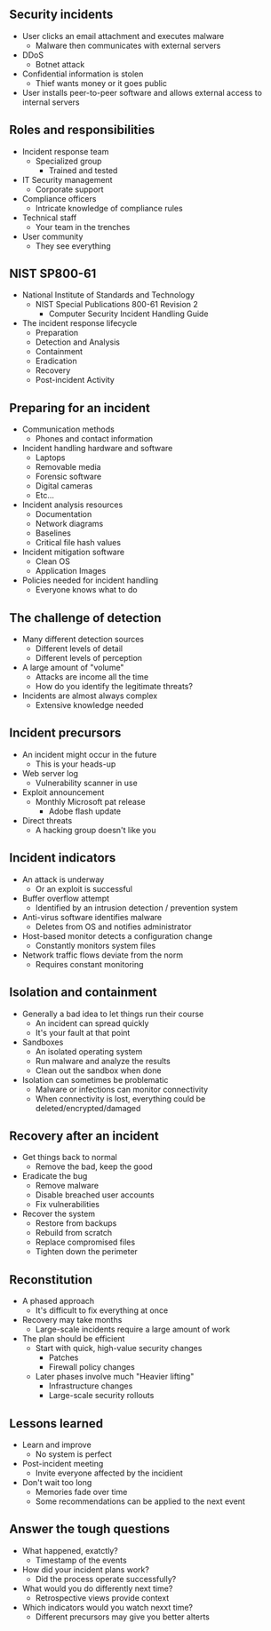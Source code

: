 ## Security incidents
- User clicks an email attachment and executes malware
	- Malware then communicates with external servers
- DDoS
	- Botnet attack
- Confidential information is stolen
	- Thief wants money or it goes public
- User installs peer-to-peer software and allows external access to internal servers
## Roles and responsibilities
- Incident response team
	- Specialized group
		- Trained and tested
- IT Security management
	- Corporate support
- Compliance officers
	- Intricate knowledge of compliance rules
- Technical staff
	- Your team in the trenches
- User community
	- They see everything
## NIST SP800-61
- National Institute of Standards and Technology
	- NIST Special Publications 800-61 Revision 2
		- Computer Security Incident Handling Guide
- The incident response lifecycle
	- Preparation
	- Detection and Analysis
	- Containment
	- Eradication
	- Recovery
	- Post-incident Activity
## Preparing for an incident
- Communication methods
	- Phones and contact information
- Incident handling hardware and software
	- Laptops
	- Removable media
	- Forensic software
	- Digital cameras
	- Etc...
- Incident analysis resources
	- Documentation
	- Network diagrams
	- Baselines
	- Critical file hash values
- Incident mitigation software
	- Clean OS
	- Application Images
- Policies needed for incident handling
	- Everyone knows what to do
## The challenge of detection
- Many different detection sources
	- Different levels of detail
	- Different levels of perception
- A large amount of "volume"
	- Attacks are income all the time
	- How do you identify the legitimate threats?
- Incidents are almost always complex
	- Extensive knowledge needed
## Incident precursors
- An incident might occur in the future
	- This is your heads-up
- Web server log
	- Vulnerability scanner in use
- Exploit announcement
	- Monthly Microsoft pat release
		- Adobe flash update
- Direct threats
	- A hacking group doesn't like you
## Incident indicators
- An attack is underway
	- Or an exploit is successful
- Buffer overflow attempt
	- Identified by an intrusion detection / prevention system
- Anti-virus software identifies malware
	- Deletes from OS and notifies administrator
- Host-based monitor detects a configuration change
	- Constantly monitors system files
- Network traffic flows deviate from the norm
	- Requires constant monitoring
## Isolation and containment
- Generally a bad idea to let things run their course
	- An incident can spread quickly
	- It's your fault at that point
- Sandboxes
	- An isolated operating system
	- Run malware and analyze the results
	- Clean out the sandbox when done
- Isolation can sometimes be problematic
	- Malware or infections can monitor connectivity
	- When connectivity is lost, everything could be deleted/encrypted/damaged
## Recovery after an incident
- Get things back to normal
	- Remove the bad, keep the good
- Eradicate the bug
	- Remove malware
	- Disable breached user accounts
	- Fix vulnerabilities
- Recover the system
	- Restore from backups
	- Rebuild from scratch
	- Replace compromised files
	- Tighten down the perimeter
## Reconstitution
- A phased approach
	- It's difficult to fix everything at once
- Recovery may take months
	- Large-scale incidents require a large amount of work
- The plan should be efficient
	- Start with quick, high-value security changes
		- Patches
		- Firewall policy changes
	- Later phases involve much "Heavier lifting"
		- Infrastructure changes
		- Large-scale security rollouts
## Lessons learned
- Learn and improve
	- No system is perfect
- Post-incident meeting
	- Invite everyone affected by the incidient
- Don't wait too long
	- Memories fade over time
	- Some recommendations can be applied to the next event
## Answer the tough questions
- What happened, exatctly?
	- Timestamp of the events
- How did your incident plans work?
	- Did the process operate successfully?
- What would you do differently next time?
	- Retrospective views provide context
- Which indicators would you watch nexxt time?
	- Different precursors may give you better alterts

